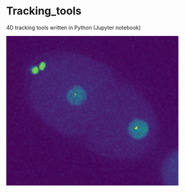 # Tracking_tools
4D tracking tools written in Python (Jupyter notebook)

<p>
  <img height="400px" src="/Picture/example.gif">
</p>
